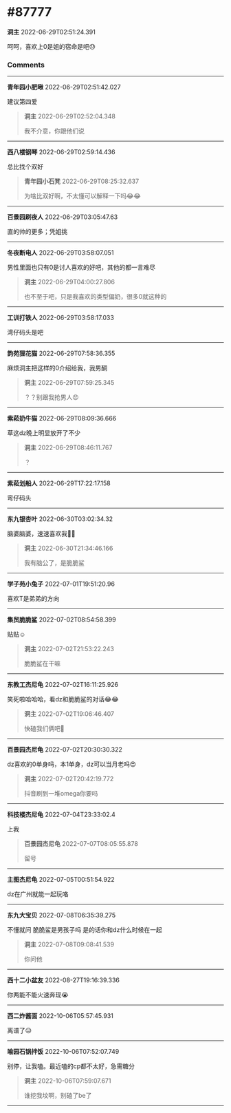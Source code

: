 # #87777

**洞主** 2022-06-29T02:51:24.391

呵呵，喜欢上0是姐的宿命是吧😓

### Comments

---

**青年园小肥啾** 2022-06-29T02:51:42.027

建议第四爱

> **洞主** 2022-06-29T02:52:04.348
> 
> 我不介意，你跟他们说


---

**西八楼钢琴** 2022-06-29T02:59:14.436

总比找个双好

> **青年园小石凳** 2022-06-29T08:25:32.637
> 
> 为啥比双好啊，不太懂可以解释一下吗😂😂


---

**百景园刷夜人** 2022-06-29T03:05:47.63

直的帅的更多；凭姐挑

---

**冬夜断电人** 2022-06-29T03:58:07.051

男性里面也只有0是讨人喜欢的好吧，其他的都一言难尽

> **洞主** 2022-06-29T04:00:27.806
> 
> 也不至于吧，只是我喜欢的类型偏奶，很多0就这种的


---

**工训打铁人** 2022-06-29T03:58:17.033

湾仔码头是吧

---

**韵苑狸花猫** 2022-06-29T07:58:36.355

麻烦洞主把这样的0介绍给我，我男酮

> **洞主** 2022-06-29T07:59:25.345
> 
> ？？别跟我抢男人😠


---

**紫菘奶牛猫** 2022-06-29T08:09:36.666

草这dz晚上明显放开了不少

> **洞主** 2022-06-29T08:46:11.767
> 
> ？


---

**紫菘划船人** 2022-06-29T17:22:17.158

弯仔码头

---

**东九银杏叶** 2022-06-30T03:02:34.32

脑婆脑婆，速速喜欢我🥰🥰

> **洞主** 2022-06-30T21:34:46.166
> 
> 我有脑公了，是脆脆鲨


---

**学子苑小兔子** 2022-07-01T19:51:20.96

喜欢T是弟弟的方向

---

**集贸脆脆鲨** 2022-07-02T08:54:58.399

贴贴☺️

> **洞主** 2022-07-02T21:53:22.243
> 
> 脆脆鲨在干嘛


---

**东教工杰尼龟** 2022-07-02T16:11:25.926

笑死啦哈哈哈，看dz和脆脆鲨的对话😂😂

> **洞主** 2022-07-02T19:06:46.407
> 
> 快磕我们俩吧🤗


---

**百景园杰尼龟** 2022-07-02T20:30:30.322

dz喜欢的0单身吗，本1单身，dz可以当月老吗😍

> **洞主** 2022-07-02T20:42:19.772
> 
> 抖音刷到一堆omega你要吗


---

**科技楼杰尼龟** 2022-07-04T23:33:02.4

上我

> **百景园杰尼龟** 2022-07-07T08:05:55.878
> 
> 留号


---

**主图杰尼龟** 2022-07-05T00:51:54.922

dz在广州就能一起玩咯

---

**东九大宝贝** 2022-07-08T06:35:39.275

不懂就问  脆脆鲨是男孩子吗  是的话你和dz什么时候在一起

> **洞主** 2022-07-08T09:08:41.539
> 
> 你问他


---

**西十二小盆友** 2022-08-27T19:16:39.336

你两能不能火速奔现😭

---

**西二炸酱面** 2022-10-06T05:57:45.931

离谱了😥

---

**喻园石锅拌饭** 2022-10-06T07:52:07.749

别停，让我嗑。最近嗑的cp都不太好，急需糖分

> **洞主** 2022-10-06T07:59:07.671
> 
> 谁挖我坟啊，别磕了be了


---

